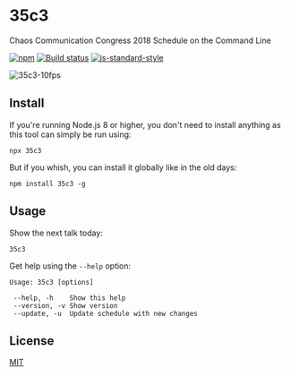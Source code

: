 # 35c3

Chaos Communication Congress 2018 Schedule on the Command Line

[![npm](https://img.shields.io/npm/v/35c3.svg)](https://www.npmjs.com/package/35c3)
[![Build status](https://travis-ci.org/watson/35c3.svg?branch=master)](https://travis-ci.org/watson/35c3)
[![js-standard-style](https://img.shields.io/badge/code%20style-standard-brightgreen.svg?style=flat)](https://github.com/feross/standard)

![35c3-10fps](https://user-images.githubusercontent.com/10602/50473894-1d826880-09bf-11e9-9c59-d3028129d9ec.gif)

## Install

If you're running Node.js 8 or higher, you don't need to install
anything as this tool can simply be run using:

```
npx 35c3
```

But if you whish, you can install it globally like in the old days:

```
npm install 35c3 -g
```

## Usage

Show the next talk today:

```
35c3
```

Get help using the `--help` option:

```
Usage: 35c3 [options]

 --help, -h    Show this help
 --version, -v Show version
 --update, -u  Update schedule with new changes
```

## License

[MIT](LICENSE)
